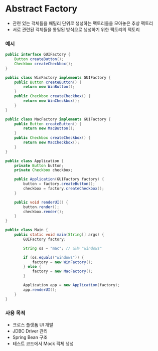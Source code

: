 # Abstract Factory
- 관련 있는 객체들을 패밀리 단위로 생성하는 팩토리들을 모아놓은 추상 팩토리
- 서로 관련된 객체들을 통일된 방식으로 생성하기 위한 팩토리의 팩토리
### 예시
```Java
public interface GUIFactory {
    Button createButton();
    Checkbox createCheckbox();
}
```
```Java
public class WinFactory implements GUIFactory {
    public Button createButton() {
        return new WinButton();
    }
    public Checkbox createCheckbox() {
        return new WinCheckbox();
    }
}

public class MacFactory implements GUIFactory {
    public Button createButton() {
        return new MacButton();
    }
    public Checkbox createCheckbox() {
        return new MacCheckbox();
    }
}
```
```Java
public class Application {
    private Button button;
    private Checkbox checkbox;

    public Application(GUIFactory factory) {
        button = factory.createButton();
        checkbox = factory.createCheckbox();
    }

    public void renderUI() {
        button.render();
        checkbox.render();
    }
}
```
```Java
public class Main {
    public static void main(String[] args) {
        GUIFactory factory;

        String os = "mac"; // 또는 "windows"

        if (os.equals("windows")) {
            factory = new WinFactory();
        } else {
            factory = new MacFactory();
        }

        Application app = new Application(factory);
        app.renderUI();
    }
}
```
### 사용 목적
- 크로스 플랫폼 UI 개발
- JDBC Driver 관리
- Spring Bean 구조
- 테스트 코드에서 Mock 객체 생성